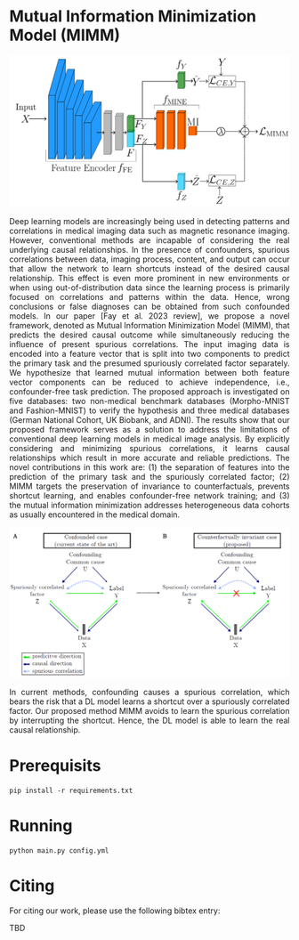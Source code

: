 # Mutual Information Minimization Model (MIMM)


<p  align="center">
<img src="./figures/MIMM_model.PNG">
</p>
<p style='text-align: justify;'>
Deep learning models are increasingly being used in detecting patterns and correlations in medical imaging data such as magnetic resonance imaging. However, conventional methods are incapable of considering the real underlying causal relationships. In the presence of confounders, spurious correlations between data, imaging process, content, and output can occur that allow the network to learn shortcuts instead of the desired causal relationship. This effect is even more prominent in new environments or when using out-of-distribution data since the learning process is primarily focused on correlations and patterns within the data. Hence, wrong conclusions or false diagnoses can be obtained from such confounded models. In our paper [Fay et al. 2023 review], we propose a novel framework, denoted as Mutual Information Minimization Model (MIMM), that predicts the desired causal outcome while simultaneously reducing the influence of present spurious correlations. The input imaging data is encoded into a feature vector that is split into two components to predict the primary task and the presumed spuriously correlated factor separately. We hypothesize that learned mutual information between both feature vector components can be reduced to achieve independence, i.e., confounder-free task prediction. The proposed approach is investigated on five databases: two non-medical benchmark databases (Morpho-MNIST and Fashion-MNIST) to verify the hypothesis and three medical databases (German National Cohort, UK Biobank, and ADNI). The results show that our proposed framework serves as a solution to address the limitations of conventional deep learning models in medical image analysis. By explicitly considering and minimizing spurious correlations, it learns causal relationships which result in more accurate and reliable predictions.
The novel contributions in this work are:
(1)	the separation of features into the prediction of the primary task and the spuriously correlated factor; (2) MIMM targets the preservation of invariance to counterfactuals, prevents shortcut learning, and enables confounder-free network training; and (3) the mutual information minimization addresses heterogeneous data cohorts as usually encountered in the medical domain.
</p>

<p  align="center">
<img src="./figures/causal_graph.PNG">
</p> 

<p style='text-align: justify;'>
In current methods, confounding causes a spurious correlation, which bears the
risk that a DL model learns a shortcut over a spuriously correlated factor. Our proposed method MIMM avoids to learn the spurious correlation by interrupting the shortcut. Hence, the DL model is able to learn the real causal relationship.
</p> 

# Prerequisits
```
pip install -r requirements.txt
```

# Running
```
python main.py config.yml
```

# Citing

For citing our work, please use the following bibtex entry:

TBD
